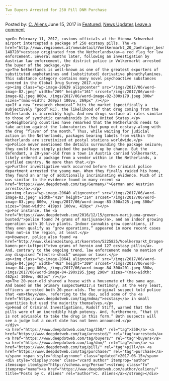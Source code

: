 ```yaml
---
Two Buyers Arrested for 250 Pill DNM Purchase
---
```

<article class="post-listing post-20631 post type-post status-publish format-standard has-post-thumbnail hentry  tag-4605 tag-buyers tag-dnm tag-pill tag-purchase">
    <div class="post-inner">
        <span>Posted by: <a href="https://www.deepdotweb.com/author/caliens/" title="">C. Aliens </a></span>
    <span>June 15, 2017</span>
    <span>in <a href="https://www.deepdotweb.com/category/deepdot-news/" rel="category tag">Featured</a>, <a href="https://www.deepdotweb.com/category/news-updates/" rel="category tag">News Updates</a></span>
    <span><a href="https://www.deepdotweb.com/2017/06/15/two-buyers-arrested-250-pill-dnm-purchase/#respond">Leave a comment</a></span>
    </p>
    <div class="clear"></div>
    
    <p>On February 11, 2017, customs officials at the Vienna Schwechat airport intercepted a package of 250 ecstasy pills. The <a href="http://www.regionews.at/newsdetail/Voelkermarkt_20_Jaehriger_bestellt_sich_im_Darknet_Drogen-148728">ecstasy originated from the Netherlands</a>—a red flag for law enforcement. Several months later, following an investigation by Austrian law enforcement, the district police in Volkermarkt arrested the buyer of the package.</p>
    <p>The Netherlands is well-known as one of the greatest exporters of substituted amphetamines and (substituted) derivative phenethylamines. This substance category contains many novel psychoactive substances covered in the Global Drug Survey 2017.</p>
    <p><img class="wp-image-20639 aligncenter" src="/imgs/2017/06/word-image-82.jpeg" width="269" height="161" srcset="/imgs/2017/06/word-image-82.jpeg 800w, /imgs/2017/06/word-image-82-300x179.jpeg 300w" sizes="(max-width: 269px) 100vw, 269px" /></p>
    <p>If a new “research chemical” hits the market (specifically a subjectively “good” RC), the likelihood of that drug coming from the Netherlands is incredibly high. And new drugs surface at rates similar to those of synthetic cannabinoids in the United States.</p>
    <p>Neighboring countries have remarked that the Netherlands needs to take action against the laboratories that pump out ecstasy—along with the drug “flavor of the month.” Thus, while waiting for judicial action in the Netherlands, packages bearing labels from within the Netherlands are scrutinized at postal stations worldwide.</p>
    <p>Police never mentioned the details surrounding the package seizure; they could have simply picked the package up by chance. But the defendant, a 20-year-old from a town in Austria carried Volkermarkt, likely ordered a package from a vendor within in the Netherlands, a profiled country. No more than that.</p>
    <p>Further investigative work occurred before the criminal police department arrested the young man. When they finally raided his home, they found an array of additionally incriminating evidence. Much of it was similar to the evidence found in many recent <a href="https://www.deepdotweb.com/tag/Germany/">German and Austrian arrests</a>.</p>
    <p><img class="wp-image-20640 aligncenter" src="/imgs/2017/06/word-image-83.jpeg" width="419" height="314" srcset="/imgs/2017/06/word-image-83.jpeg 800w, /imgs/2017/06/word-image-83-300x225.jpeg 300w" sizes="(max-width: 419px) 100vw, 419px" /></p>
    <p>For instance, the <a href="https://www.deepdotweb.com/2016/12/15/german-marijuana-grower-busted/">police found 74 grams of marijuana</a>, and an indoor growing operation with 10 live plants. Indoor cannabis grow operations, if they even qualify as “grow operations,” appeared in more recent cases than not—in the region, at least.</p>
    <p>However, police also found <a href="http://www.kleinezeitung.at/kaernten/5225825/Voelkermarkt_Drogen-kamen-per-Luftpost">two grams of heroin and 127 ecstasy pills</a>. And, contrary to the ongoing trend, law enforcement made no mention of any disguised “electro-shock” weapon or taser.</p>
    <p><img class="wp-image-20641 aligncenter" src="/imgs/2017/06/word-image-84.jpeg" width="462" height="309" srcset="/imgs/2017/06/word-image-84.jpeg 800w, /imgs/2017/06/word-image-84-300x201.jpeg 300w, /imgs/2017/06/word-image-84-290x195.jpeg 290w" sizes="(max-width: 462px) 100vw, 462px" /></p>
    <p>The 20-year-old shared a house with a housemate of the same age. And based on the primary suspect&#8217;s testimony, at the very least, officers arrested both 20-year-olds. The original suspect told police that <em>they</em>, referring to the duo, sold some of the <a href="https://www.deepdotweb.com/tag/mdma/">ecstasy</a> in small quantities but used the majority themselves.</p>
    <p>Head of Criminal Investigations, Rudolf Stiff, warned that the pills were of an incredibly high potency. And, furthermore, “that it is not advisable to take the drug in this form.” Both suspects will see a judge but a court date has not been announced.</p>
    </div>
    <a href="https://www.deepdotweb.com/tag/250/" rel="tag">250</a> <a href="https://www.deepdotweb.com/tag/arrested/" rel="tag">arrested</a> <a href="https://www.deepdotweb.com/tag/buyers/" rel="tag">buyers</a> <a href="https://www.deepdotweb.com/tag/dnm/" rel="tag">dnm</a> <a href="https://www.deepdotweb.com/tag/pill/" rel="tag">pill</a> <a href="https://www.deepdotweb.com/tag/purchase/" rel="tag">purchase</a></span> <span style="display:none" class="updated">2017-06-15</span>
    <div style="display:none" class="vcard author" itemprop="author" itemscope itemtype="http://schema.org/Person"><strong class="fn" itemprop="name"><a href="https://www.deepdotweb.com/author/caliens/" title="Posts by C. Aliens" rel="author">C. Aliens</a></strong></div>
    
